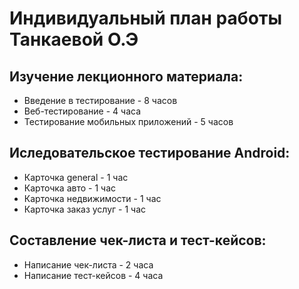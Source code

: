 # Индивидуальный план работы Танкаевой О.Э
## Изучение лекционного материала:
* Введение в тестирование - 8 часов
* Веб-тестирование - 4 часа
* Тестирование мобильных приложений -  5 часов
## Иследовательское тестирование Android:
* Карточка general - 1 час
* Карточка авто - 1 час
* Карточка недвижимости - 1 час
* Карточка заказ услуг - 1 час
## Составление чек-листа и тест-кейсов:
* Написание чек-листа - 2 часа
* Написание тест-кейсов - 4 часа




